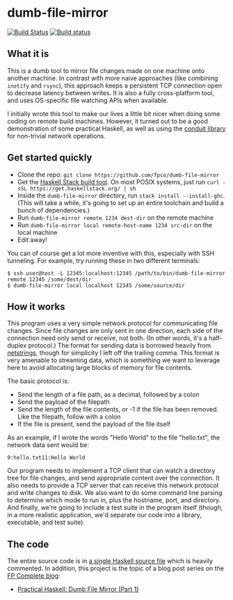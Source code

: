 # dumb-file-mirror

[![Build Status](https://travis-ci.org/fpco/dumb-file-mirror.svg?branch=master)](https://travis-ci.org/fpco/dumb-file-mirror)
[![Build status](https://ci.appveyor.com/api/projects/status/19mblbxaig48i26p/branch/master?svg=true)](https://ci.appveyor.com/project/snoyberg/dumb-file-mirror/branch/master)

## What it is

This is a dumb tool to mirror file changes made on one machine onto
another machine. In contrast with more naive approaches (like
combining `inotify` and `rsync`), this approach keeps a persistent TCP
connection open to decrease latency between writes. It is also a fully
cross-platform tool, and uses OS-specific file watching APIs when
available.

I initially wrote this tool to make our lives a little bit nicer when
doing some coding on remote build machines. However, it turned out to
be a good demonstration of some practical Haskell, as well as using
the [conduit library](https://github.com/snoyberg/conduit#readme) for
non-trivial network operations.

## Get started quickly

* Clone the repo: `git clone https://github.com/fpco/dumb-file-mirror`
* Get the
  [Haskell Stack build tool](https://haskell-lang.org/get-started). On
  most POSIX systems, just run `curl -sSL
  https://get.haskellstack.org/ | sh`
* Inside the `dumb-file-mirror` directory, run `stack install
  --install-ghc`. (This will take a while, it's going to set up an
  entire toolchain and build a bunch of dependencies.)
* Run `dumb-file-mirror remote 1234 dest-dir` on the remote machine
* Run `dumb-file-mirror local remote-host-name 1234 src-dir` on the local machine
* Edit away!

You can of course get a lot more inventive with this, especially with
SSH tunneling. For example, try running these in two different
terminals:

```shell
$ ssh user@host -L 12345:localhost:12345 /path/to/bin/dumb-file-mirror remote 12345 /some/dest/dir
$ dumb-file-mirror local localhost 12345 /some/source/dir
```

## How it works

This program uses a very simple network protocol for communicating
file changes. Since file changes are only sent in one direction, each
side of the connection need only send or receive, not both. (In other
words, it's a half-duplex protocol.) The format for sending data is
borrowed heavily from
[netstrings](https://en.wikipedia.org/wiki/Netstring), though for
simplicity I left off the trailing comma. This format is very amenable
to streaming data, which is something we want to leverage here to
avoid allocating large blocks of memory for file contents.

The basic protocol is:

* Send the length of a file path, as a decimal, followed by a colon
* Send the payload of the filepath
* Send the length of the file contents, or -1 if the file has been
  removed. Like the filepath, follow with a colon
* If the file is present, send the payload of the file itself

As an example, if I wrote the words "Hello World" to the file
"hello.txt", the network data sent would be:

```
9:hello.txt11:Hello World
```

Our program needs to implement a TCP client that can watch a directory
tree for file changes, and send appropriate content over the
connection. It also needs to provide a TCP server that can receive
this network protocol and write changes to disk. We also want to do
some command line parsing to determine which mode to run in, plus the
hostname, port, and directory. And finally, we're going to include a
test suite in the program itself (though, in a more realistic
application, we'd separate our code into a library, executable, and
test suite).

## The code

The entire source code is in [a single Haskell source
file](https://github.com/fpco/dumb-file-mirror/blob/master/src/Main.hs) which
is heavily commented. In addition, this project is the topic of a blog post
series on the [FP Complete blog](https://www.fpcomplete.com/blog):

* [Practical Haskell: Dumb File Mirror (Part
  1)](https://www.fpcomplete.com/blog/2016/09/practical-haskell-dumb-file-mirror-1)
